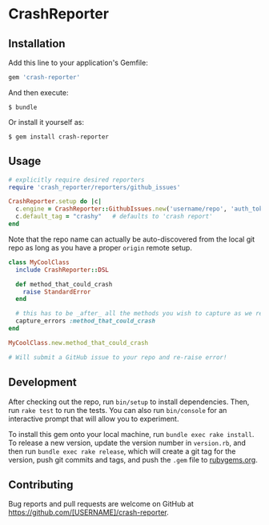 # CrashReporter

## Installation

Add this line to your application's Gemfile:

```ruby
gem 'crash-reporter'
```

And then execute:

    $ bundle

Or install it yourself as:

    $ gem install crash-reporter

## Usage

```ruby
# explicitly require desired reporters
require 'crash_reporter/reporters/github_issues'

CrashReporter.setup do |c|
  c.engine = CrashReporter::GithubIssues.new('username/repo', 'auth_token')
  c.default_tag = "crashy"   # defaults to 'crash report'
end
```

Note that the repo name can actually be auto-discovered from the local git repo as long as you have a proper `origin` remote setup.

```ruby
class MyCoolClass
  include CrashReporter::DSL

  def method_that_could_crash
    raise StandardError
  end

  # this has to be _after_ all the methods you wish to capture as we redefine the methods to include error capturing
  capture_errors :method_that_could_crash
end

MyCoolClass.new.method_that_could_crash

# Will submit a GitHub issue to your repo and re-raise error!
```



## Development

After checking out the repo, run `bin/setup` to install dependencies. Then, run `rake test` to run the tests. You can also run `bin/console` for an interactive prompt that will allow you to experiment.

To install this gem onto your local machine, run `bundle exec rake install`. To release a new version, update the version number in `version.rb`, and then run `bundle exec rake release`, which will create a git tag for the version, push git commits and tags, and push the `.gem` file to [rubygems.org](https://rubygems.org).

## Contributing

Bug reports and pull requests are welcome on GitHub at https://github.com/[USERNAME]/crash-reporter.

